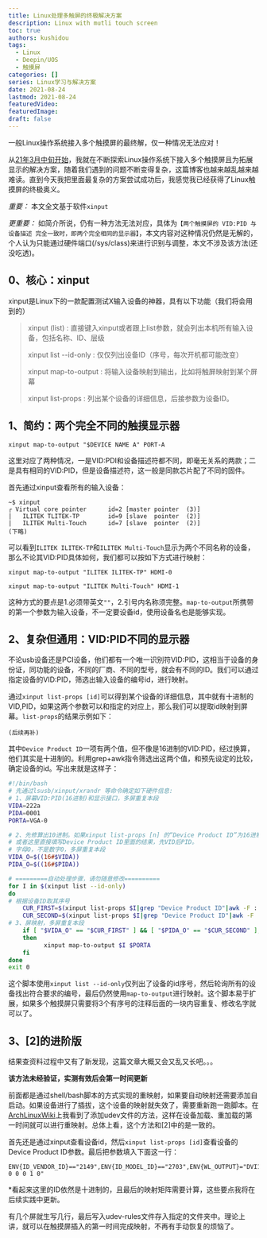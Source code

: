 ```yaml
---
title: Linux处理多触屏的终极解决方案
description: Linux with mutli touch screen
toc: true
authors: kushidou
tags: 
  - Linux
  - Deepin/UOS
  - 触摸屏
categories: []
series: Linux学习与解决方案
date: 2021-08-24
lastmod: 2021-08-24
featuredVideo:
featuredImage:
draft: false
---
```


一般Linux操作系统接入多个触摸屏的最终解，仅一种情况无法应对！

<!--more-->

从[21年3月中旬开始](https://www.small09.top/posts/210311-multitouchscreeninlinux/)，我就在不断探索Linux操作系统下接入多个触摸屏且为拓展显示的解决方案，随着我们遇到的问题不断变得复杂，这篇博客也越来越乱越来越难读。直到今天我把里面最复杂的方案尝试成功后，我感觉我已经获得了Linux触摸屏的终极奥义。

*重要：* 本文全文基于软件`xinput`

*更重要：* 如简介所说，仍有一种方法无法对应，具体为`【两个触摸屏的 VID:PID 与 设备描述 完全一致时，即两个完全相同的显示器】`，本文内容对这种情况仍然是无解的，个人认为只能通过硬件端口(/sys/class)来进行识别与调整，本文不涉及该方法(还没吃透)。

## 0、核心：xinput

xinput是Linux下的一款配置测试X输入设备的神器，具有以下功能（我们将会用到的）

> xinput (list)  :  直接键入xinput或者跟上list参数，就会列出本机所有输入设备，包括名称、ID、层级
>
> xinput list --id-only  :  仅仅列出设备ID（序号，每次开机都可能改变）
>
> xinput map-to-output  :  将输入设备映射到输出，比如将触屏映射到某个屏幕
>
> xinput list-props  :  列出某个设备的详细信息，后接参数为设备ID。

## 1、简约：两个完全不同的触摸显示器

`xinput map-to-output "$DEVICE NAME A" PORT-A`

这里对应了两种情况，一是VID:PDI和设备描述符都不同，即毫无关系的两款；二是具有相同的VID:PID，但是设备描述符，这一般是同款芯片配了不同的固件。

首先通过xinput查看所有的输入设备：

```shell
~$ xinput
┌ Virtual core pointer		id=2 [master pointer  (3)]
|	ILITEK TLITEK-TP		id=9 [slave  pointer  (2)]
|	ILITEK Multi-Touch		id=7 [slave  pointer  (2)]
(下略)
```

可以看到`ILITEK ILITEK-TP`和`ILITEK Multi-Touch`显示为两个不同名称的设备，那么不论其VID:PID具体如何，我们都可以按如下方式进行映射：

`xinput map-to-output "ILITEK ILITEK-TP" HDMI-0`

`xinput map-to-output "ILITEK Multi-Touch" HDMI-1`

这种方式的要点是1.必须带英文`""`，2.引号内名称须完整。`map-to-output`所携带的第一个参数为输入设备，不一定要设备id，使用设备名也是能够实现。

## 2、复杂但通用：VID:PID不同的显示器

不论usb设备还是PCI设备，他们都有一个唯一识别符VID:PID，这相当于设备的身份证，同功能的设备，不同的厂商、不同的型号，就会有不同的ID。我们可以通过指定设备的VID:PID，筛选出输入设备的编号id，进行映射。

通过`xinput list-props [id]`可以得到某个设备的详细信息，其中就有十进制的VID,PID，如果这两个参数可以和指定的对应上，那么我们可以提取id映射到屏幕。`list-props`的结果示例如下：

```shell
(后续再补)
```

其中`Device Product ID`一项有两个值，但不像是16进制的VID:PID，经过换算，他们其实是十进制的。利用grep+awk指令筛选出这两个值，和预先设定的比较，确定设备的id。写出来就是这样子：

```bash
#!/bin/bash
# 先通过lsusb/xinput/xrandr 等命令确定如下硬件信息:
# 1、屏幕VID:PID(16进制)和显示接口，多屏重复本段
VIDA=222a
PIDA=0001
PORTA=VGA-0

# 2、先修算出10进制。如果xinput list-props [n] 的“Device Product ID”为16进制的，注释这2行
# 或者这里直接填写Device Product ID里面的结果，先VID后PID。
# 字母O，不是数字0，多屏重复本段
VIDA_O=$((16#$VIDA))
PIDA_O=$((16#$PIDA))

# =========自动处理步骤，请勿随意修改==========
for I in $(xinput list --id-only)
do
# 根据设备ID取其序号
    CUR_FIRST=$(xinput list-props $I|grep "Device Product ID"|awk -F : '{print $2}'|awk -F , '{print $1}'|awk '{print $1}')
    CUR_SECOND=$(xinput list-props $I|grep "Device Product ID"|awk -F : '{print $2}'|awk -F , '{print $2}'|awk '{print $1}')
# 3、屏映射，多屏重复本段
    if [ "$VIDA_O" == "$CUR_FIRST" ] && [ "$PIDA_O" == "$CUR_SECOND" ];
    then
		  xinput map-to-output $I $PORTA
    fi
done
exit 0
```

这个脚本使用`xinput list --id-only`仅列出了设备的id序号，然后轮询所有的设备找出符合要求的编号，最后仍然使用`map-to-output`进行映射。这个脚本易于扩展，如果多个触摸屏只需要将3个有序号的注释后面的一块内容重复、修改名字就可以了。

## 3、[2]的进阶版

结果查资料过程中又有了新发现，这篇文章大概又会又乱又长吧。。。

**该方法未经验证，实测有效后会第一时间更新**

前面都是通过shell/bash脚本的方式实现的重映射，如果要自动映射还需要添加自启动。如果设备进行了插拔，这个设备的映射就失效了，需要重新跑一跑脚本。在[ArchLinuxWiki](https://wiki.archlinux.org/title/Calibrating_Touchscreen#Do_it_automatically_via_a_udev_rule)上我看到了添加udev文件的方法，这样在设备加载、重加载的第一时间就可以进行重映射。总体上看，这个方法和[2]中的是一致的。

首先还是通过xinput查看设备id，然后`xinput list-props [id]`查看设备的Device Product ID参数。最后把参数填入下面这一行：

```udev
ENV{ID_VENDOR_ID}=="2149",ENV{ID_MODEL_ID}=="2703",ENV{WL_OUTPUT}="DVI1",ENV{LIBINPUT_CALIBRATION_MATRIX}="1 0 0 0 1 0"
```

\*看起来这里的ID依然是十进制的，且最后的映射矩阵需要计算，这些要点我将在后续实践中更新。

有几个屏就生写几行，最后写入udev-rules文件存入指定的文件夹中。理论上讲，就可以在触摸屏插入的第一时间完成映射，不再有手动恢复的烦恼了。